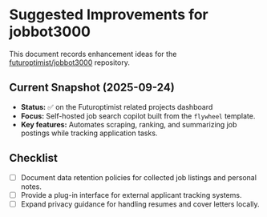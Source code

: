 # Suggested Improvements for jobbot3000

This document records enhancement ideas for the
[futuroptimist/jobbot3000](https://github.com/futuroptimist/jobbot3000) repository.

## Current Snapshot (2025-09-24)

- **Status:** ✅ on the Futuroptimist related projects dashboard
- **Focus:** Self-hosted job search copilot built from the `flywheel` template.
- **Key features:** Automates scraping, ranking, and summarizing job postings while tracking
  application tasks.

## Checklist

- [ ] Document data retention policies for collected job listings and personal notes.
- [ ] Provide a plug-in interface for external applicant tracking systems.
- [ ] Expand privacy guidance for handling resumes and cover letters locally.
